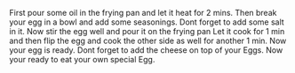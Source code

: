 First pour some oil in the frying pan and let it heat for 2 mins.
Then break your egg in a bowl and add some seasonings.
Dont forget to add some salt in it.
Now stir the egg well and pour it on the frying pan
Let it cook for 1 min and then flip the egg and cook the other side as well for another 1 min.
Now your egg is ready.
Dont forget to add the cheese on top of your Eggs.
Now your ready to eat your own special Egg.